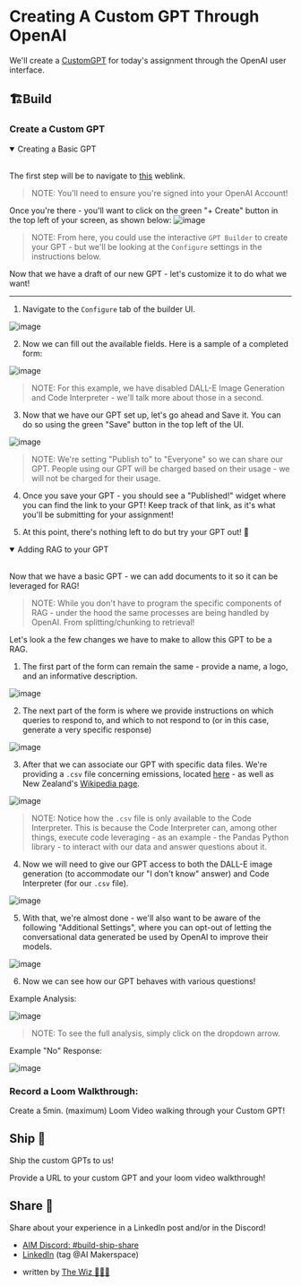 # Creating A Custom GPT Through OpenAI

We'll create a [CustomGPT](https://openai.com/blog/introducing-gpts) for today's assignment through the OpenAI user interface. 

## 🏗️Build

### Create a Custom GPT

<details open>
<summary>Creating a Basic GPT</summary>
  <br>
  
  The first step will be to navigate to [this](https://chat.openai.com/gpts) weblink. 
  > NOTE: You'll need to ensure you're signed into your OpenAI Account!

  Once you're there - you'll want to click on the green "+ Create" button in the top left of your screen, as shown below:
  ![image](https://i.imgur.com/784DUbN.png)

  > NOTE: From here, you could use the interactive `GPT Builder` to create your GPT - but we'll be looking at the `Configure` settings in the instructions below.

  Now that we have a draft of our new GPT - let's customize it to do what we want!
  
  ---

  1. Navigate to the `Configure` tab of the builder UI.

  ![image](https://i.imgur.com/Io61eeQ.png)

  2. Now we can fill out the available fields. Here is a sample of a completed form:

  ![image](https://i.imgur.com/rHRB2S1.png)

  > NOTE: For this example, we have disabled DALL-E Image Generation and Code Interpreter - we'll talk more about those in a second.

  3. Now that we have our GPT set up, let's go ahead and Save it. You can do so using the green "Save" button in the top left of the UI.

  ![image](https://i.imgur.com/i86D6X6.png)

  > NOTE: We're setting "Publish to" to "Everyone" so we can share our GPT. People using our GPT will be charged based on their usage - we will not be charged for their usage.
  
  4. Once you save your GPT - you should see a "Published!" widget where you can find the link to your GPT! Keep track of that link, as it's what you'll be submitting for your assignment!

  5. At this point, there's nothing left to do but try your GPT out! 🎉
  
</details>

<details open>
<summary>Adding RAG to your GPT</summary>
  <br>
  
  Now that we have a basic GPT - we can add documents to it so it can be leveraged for RAG! 

  > NOTE: While you don't have to program the specific components of RAG - under the hood the same processes are being handled by OpenAI. From splitting/chunking to retrieval!

  Let's look a the few changes we have to make to allow this GPT to be a RAG. 

  1. The first part of the form can remain the same - provide a name, a logo, and an informative description.

  ![image](https://i.imgur.com/srsQ1Lk.png)

  2. The next part of the form is where we provide instructions on which queries to respond to, and which to not respond to (or in this case, generate a very specific response)

  ![image](https://i.imgur.com/CjAg5hM.png)

  3. After that we can associate our GPT with specific data files. We're providing a `.csv` file concerning emissions, located [here](https://www.stats.govt.nz/large-datasets/csv-files-for-download/) - as well as New Zealand's [Wikipedia page](https://en.wikipedia.org/wiki/New_Zealand).

  ![image](https://i.imgur.com/8m83IB4.png)

  > NOTE: Notice how the `.csv` file is only available to the Code Interpreter. This is because the Code Interpreter can, among other things, execute code leveraging - as an example - the Pandas Python library - to interact with our data and answer questions about it.
  
  4. Now we will need to give our GPT access to both the DALL-E image generation (to accommodate our "I don't know" answer) and Code Interpreter (for our `.csv` file).

  ![image](https://i.imgur.com/arUMMHI.png)

  5. With that, we're almost done - we'll also want to be aware of the following "Additional Settings", where you can opt-out of letting the conversational data generated be used by OpenAI to improve their models.

  ![image](https://i.imgur.com/VEciUKB.png)

  6. Now we can see how our GPT behaves with various questions! 

  Example Analysis:
  
  ![image](https://i.imgur.com/zmTkxLl.png)

  > NOTE: To see the full analysis, simply click on the dropdown arrow.

  Example "No" Response: 
  
  ![image](https://i.imgur.com/jV3CXNc.png)
  
</details>

### Record a Loom Walkthrough:

Create a 5min. (maximum) Loom Video walking through your Custom GPT!

## Ship 🚢

Ship the custom GPTs to us!

Provide a URL to your custom GPT and your loom video walkthrough!

## Share 🚀

Share about your experience in a LinkedIn post and/or in the Discord!

* [AIM Discord: #build-ship-share](https://discord.com/channels/1135695983720792216/1135700320517890131)
* [LinkedIn](https://www.linkedin.com/company/ai-maker-space/) (tag @AI Makerspace)

- written by [The Wiz 🧙🏻‍♂️](https://www.linkedin.com/in/csalexiuk/)
